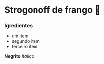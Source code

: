 # Strogonoff de frango :chicken:

### Igredientes

- um item
- segundo item
- terceiro item





**Negrito** _Italico_ 